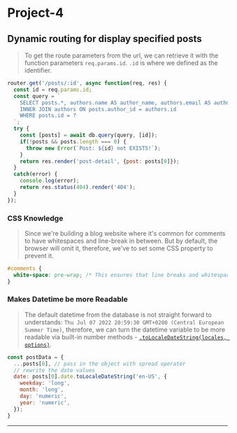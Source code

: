 # Project-4
## Dynamic routing for display specified posts
> To get the route parameters from the url, we can retrieve it with the function parameters `req.params.id`. `.id` is where we defined as the identifier.
```js
router.get('/posts/:id', async function(req, res) {
  const id = req.params.id;
  const query = `
    SELECT posts.*, authors.name AS author_name, authors.email AS author_email FROM posts
    INNER JOIN authors ON posts.author_id = authors.id
    WHERE posts.id = ?
  `;
  try {
    const [posts] = await db.query(query, [id]);
    if(!posts && posts.length === 0) {
      throw new Error(`Post: ${id} not EXISTS!`);
    }
    return res.render('post-detail', {post: posts[0]});
  }
  catch(error) {
    console.log(error);
    return res.status(404).render('404');
  }
});
```

### CSS Knowledge
> Since we're building a blog website where it's common for comments to have whitespaces and line-break in between. But by default, the browser will omit it, therefore, we've to set some CSS property to prevent it.
```css
#comments {
  white-space: pre-wrap; /* This ensures that line breaks and whitespaces are kept */
}
```

### Makes Datetime be more Readable
> The default datetime from the database is not straight forward to understands: `Thu Jul 07 2022 20:59:30 GMT+0200 (Central European Summer Time)`, therefore, we can turn the datetime variable to be more readable via built-in number methods - [`.toLocaleDateString(locales, options)`](https://developer.mozilla.org/en-US/docs/Web/JavaScript/Reference/Global_Objects/Date/toLocaleDateString).
```js
const postData = {
  ...posts[0], // pass in the object with spread operator
  // rewrite the date values
  date: posts[0].date.toLocaleDateString('en-US', {
    weekday: 'long',
    month: 'long',
    day: 'numeric',
    year: 'numeric',
  });
}
```
---

## 
